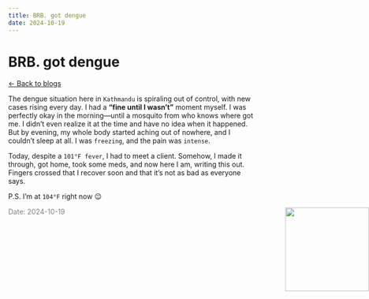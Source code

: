 ```yaml
---
title: BRB. got dengue
date: 2024-10-19
---
```


# BRB. got dengue

[<- Back to blogs](/blog)

The dengue situation here in `Kathmandu` is spiraling out of control, with new cases rising every day. I had a **“fine until I wasn’t”** moment myself. I was perfectly okay in the morning—until a mosquito from who knows where got me. I didn’t even realize it at the time and have no idea when it happened. But by evening, my whole body started aching out of nowhere, and I couldn’t sleep at all. I was `freezing`, and the pain was `intense`.

Today, despite a `101°F fever`, I had to meet a client. Somehow, I made it through, got home, took some meds, and now here I am, writing this out. Fingers crossed that I recover soon and that it’s not as bad as everyone says.

P.S. I’m at `104°F` right now :wink:


<img src="/mascot/had-it-up-to-here.png" style="height: 170px; position: absolute; right: 0;" />

<span style="color: gray; font-size: 14px;">Date: 2024-10-19</span>
